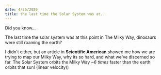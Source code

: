 ```yaml
---
date: 4/25/2020
title: the last time the Solar System was at...
---
```


Did you know...

The last time the solar system was at this point in The Milky Way, dinosaurs were still roaming the earth?

I didn't either, but an article in **Scientific American** showed me how we are trying to map our Milky Way,
why its so hard, and what we've discerned so far. The Solar System orbits the Milky Way *~6 times* faster than
the earth orbits that sun! (linear velocity))
